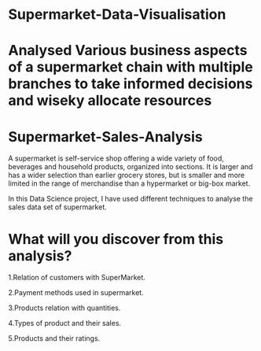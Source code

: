 # Supermarket-Data-Visualisation
# Analysed Various business aspects of a supermarket chain with multiple branches to take informed decisions and wiseky allocate resources

# Supermarket-Sales-Analysis

A supermarket is self-service shop offering a wide variety of food, beverages and household products, organized into sections. It is larger and has a wider selection than earlier grocery stores, but is smaller and more limited in the range of merchandise than a hypermarket or big-box market.

In this Data Science project, I have used different techniques to analyse the sales data set of supermarket.

# What will you discover from this analysis?

1.Relation of customers with SuperMarket.

2.Payment methods used in supermarket.

3.Products relation with quantities.

4.Types of product and their sales.

5.Products and their ratings.
